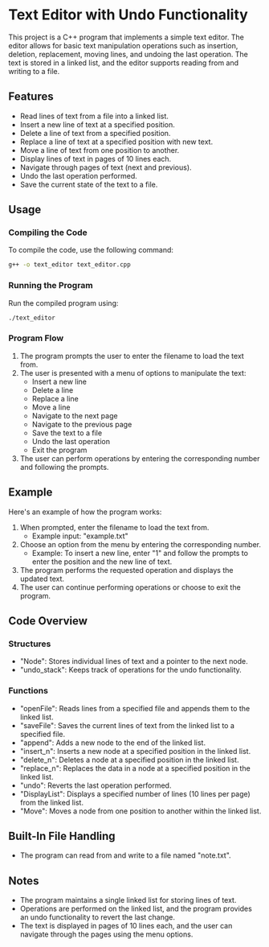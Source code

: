 # Text Editor with Undo Functionality

This project is a C++ program that implements a simple text editor. The editor allows for basic text manipulation operations such as insertion, deletion, replacement, moving lines, and undoing the last operation. The text is stored in a linked list, and the editor supports reading from and writing to a file.

## Features

- Read lines of text from a file into a linked list.
- Insert a new line of text at a specified position.
- Delete a line of text from a specified position.
- Replace a line of text at a specified position with new text.
- Move a line of text from one position to another.
- Display lines of text in pages of 10 lines each.
- Navigate through pages of text (next and previous).
- Undo the last operation performed.
- Save the current state of the text to a file.

## Usage

### Compiling the Code

To compile the code, use the following command:

```sh
g++ -o text_editor text_editor.cpp
```

### Running the Program

Run the compiled program using:

```sh
./text_editor
```

### Program Flow

1. The program prompts the user to enter the filename to load the text from.
2. The user is presented with a menu of options to manipulate the text:
   - Insert a new line
   - Delete a line
   - Replace a line
   - Move a line
   - Navigate to the next page
   - Navigate to the previous page
   - Save the text to a file
   - Undo the last operation
   - Exit the program
3. The user can perform operations by entering the corresponding number and following the prompts.

## Example

Here's an example of how the program works:

1. When prompted, enter the filename to load the text from.
   - Example input: "example.txt"
2. Choose an option from the menu by entering the corresponding number.
   - Example: To insert a new line, enter "1" and follow the prompts to enter the position and the new line of text.
3. The program performs the requested operation and displays the updated text.
4. The user can continue performing operations or choose to exit the program.

## Code Overview

### Structures

- "Node": Stores individual lines of text and a pointer to the next node.
- "undo_stack": Keeps track of operations for the undo functionality.

### Functions

- "openFile": Reads lines from a specified file and appends them to the linked list.
- "saveFile": Saves the current lines of text from the linked list to a specified file.
- "append": Adds a new node to the end of the linked list.
- "insert_n": Inserts a new node at a specified position in the linked list.
- "delete_n": Deletes a node at a specified position in the linked list.
- "replace_n": Replaces the data in a node at a specified position in the linked list.
- "undo": Reverts the last operation performed.
- "DisplayList": Displays a specified number of lines (10 lines per page) from the linked list.
- "Move": Moves a node from one position to another within the linked list.

## Built-In File Handling

- The program can read from and write to a file named "note.txt".

## Notes

- The program maintains a single linked list for storing lines of text.
- Operations are performed on the linked list, and the program provides an undo functionality to revert the last change.
- The text is displayed in pages of 10 lines each, and the user can navigate through the pages using the menu options.

